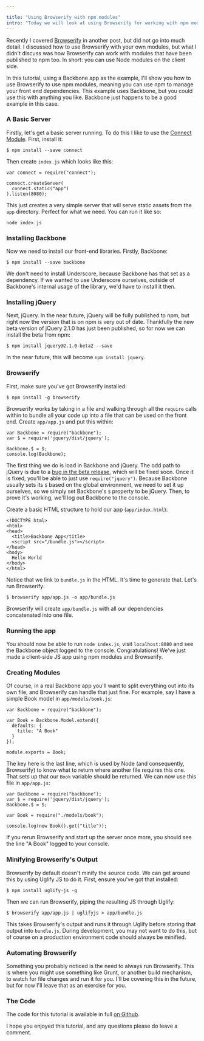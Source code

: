```yaml
---

title: "Using Browserify with npm modules"
intro: "Today we will look at using Browserify for working with npm modules on the front end to build client-side JS applications."
---
```


Recently I covered [Browserify](http://javascriptplayground.com/blog/2013/09/browserify/) in another post, but did not go into much detail. I discussed how to use Browserify with your own modules, but what I didn't discuss was how Browserify can work with modules that have been published to npm too. In short: you can use Node modules on the client side.

In this tutorial, using a Backbone app as the example, I'll show you how to use Browserify to use npm modules, meaning you can use npm to manage your front end dependencies. This example uses Backbone, but you could use this with anything you like. Backbone just happens to be a good example in this case.

### A Basic Server

Firstly, let's get a basic server running. To do this I like to use the [Connect Module](http://www.senchalabs.org/connect/). First, install it:

    $ npm install --save connect

Then create `index.js` which looks like this:

    var connect = require("connect");

    connect.createServer(
      connect.static("app")
    ).listen(8080);

This just creates a very simple server that will serve static assets from the `app` directory. Perfect for what we need. You can run it like so:

    node index.js

### Installing Backbone

Now we need to install our front-end libraries. Firstly, Backbone:

    $ npm install --save backbone

We don't need to install Underscore, because Backbone has that set as a dependency. If we wanted to use Underscore ourselves, outside of Backbone's internal usage of the library, we'd have to install it then.

### Installing jQuery

Next, jQuery. In the near future, jQuery will be fully published to npm, but right now the version that is on npm is very out of date. Thankfully the new beta version of jQuery 2.1.0 has just been published, so for now we can install the beta from npm:

    $ npm install jquery@2.1.0-beta2 --save

In the near future, this will become `npm install jquery`.

### Browserify

First, make sure you've got Browserify installed:

    $ npm install -g browserify

Browserify works by taking in a file and walking through all the `require` calls within to bundle all your code up into a file that can be used on the front end. Create `app/app.js` and put this within:

    var Backbone = require("backbone");
    var $ = require('jquery/dist/jquery');

    Backbone.$ = $;
    console.log(Backbone);

The first thing we do is load in Backbone and jQuery. The odd path to jQuery is due to a [bug in the beta release](http://bugs.jquery.com/ticket/14548), which will be fixed soon. Once it is fixed, you'll be able to just use `require("jquery")`. Because Backbone usually sets its `$` based on the global environment, we need to set it up ourselves, so we simply set Backbone's `$` property to be jQuery. Then, to prove it's working, we'll log out Backbone to the console.

Create a basic HTML structure to hold our app (`app/index.html`):

    <!DOCTYPE html>
    <html>
    <head>
      <title>Backbone App</title>
      <script src="/bundle.js"></script>
    </head>
    <body>
      Hello World
    </body>
    </html>

Notice that we link to `bundle.js` in the HTML. It's time to generate that. Let's run Browserify:

    $ browserify app/app.js -o app/bundle.js

Browserify will create `app/bundle.js` with all our dependencies concatenated into one file.

### Running the app

You should now be able to run `node index.js`, visit `localhost:8080` and see the Backbone object logged to the console. Congratulations! We've just made a client-side JS app using npm modules and Browserify.

### Creating Modules

Of course, in a real Backbone app you'll want to split everything out into its own file, and Browserify can handle that just fine. For example, say I have a simple Book model in `app/models/book.js`:

    var Backbone = require("backbone");

    var Book = Backbone.Model.extend({
      defaults: {
        title: "A Book"
      }
    });

    module.exports = Book;

The key here is the last line, which is used by Node (and consequently, Browserify) to know what to return where another file requires this one. That sets up that our `Book` variable should be returned. We can now use this file in `app/app.js`:

    var Backbone = require("backbone");
    var $ = require('jquery/dist/jquery');
    Backbone.$ = $;

    var Book = require("./models/book");

    console.log(new Book().get("title"));

If you rerun Browserify and start up the server once more, you should see the line "A Book" logged to your console.

### Minifying Browserify's Output

Browserify by default doesn't minify the source code. We can get around this by using Uglify JS to do it. First, ensure you've got that installed:

    $ npm install uglify-js -g

Then we can run Browserify, piping the resulting JS through Uglify:

    $ browserify app/app.js | uglifyjs > app/bundle.js

This takes Browserify's output and runs it through Uglify before storing that output into `bundle.js`. During development, you may not want to do this, but of course on a production environment code should always be minified.

### Automating Browserify

Something you probably noticed is the need to always run Browserify. This is where you might use something like Grunt, or another build mechanism, to watch for file changes and run it for you. I'll be covering this in the future, but for now I'll leave that as an exercise for you.

### The Code

The code for this tutorial is available in full [on Github](https://github.com/javascript-playground/backbone-browserify).

I hope you enjoyed this tutorial, and any questions please do leave a comment.
